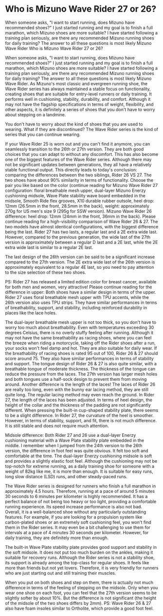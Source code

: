 # Who is Mizuno Wave Rider 27 or 26? 

When someone asks, "I want to start running, does Mizuno have recommended shoes?" I just started running and my goal is to finish a full marathon, which Mizuno shoes are more suitable? I have started following a training plan seriously, are there any recommended Mizuno running shoes for daily training? The answer to all these questions is most likely Mizuno Wave Rider 
 Who is Mizuno Wave Rider 27 or 26? 

When someone asks, "I want to start running, does Mizuno have recommended shoes?" I just started running and my goal is to finish a full marathon, which Mizuno shoes are more suitable? I have started following a training plan seriously, are there any recommended Mizuno running shoes for daily training? The answer to all these questions is most likely Mizuno Wave Rider. As Mizuno's most classic and evergreen running shoe, the Wave Rider series has always maintained a stable focus on functionality, creating shoes that are suitable for entry-level runners or daily training. It performs well in cushioning, stability, durability, and comfort. Although it may not have the flagship specifications in terms of weight, flexibility, and other aspects, it is definitely a series of shoes that you don't have to worry about stepping on a landmine.

You don't have to worry about the kind of shoes that you are used to wearing. What if they are discontinued? The Wave Rider series is the kind of series that you can continue wearing.

If your Wave Rider 25 is worn out and you can't find it anymore, you can seamlessly transition to the 26th or 27th version. They are both good choices that you can adapt to without any discomfort. This has also become one of the biggest features of the Wave Rider series. Although there may not be significant updates between generations, they all have a relatively stable functional output. This directly leads to today's conclusion: comparing the differences between the two siblings, Rider 26 VS 27. The two shoes have about 90% similarity in terms of functionality. Choose the pair you like based on the color (continue reading for Mizuno Wave Rider 27 configuration: floral breathable mesh upper, dual-layer Mizuno Enerzy cushioning midsole, Wave Plate stability wave board embedded in the midsole, Smooth Ride flex grooves, X10 durable rubber outsole, heel drop: 12mm (26.5mm in the front, 28.5mm in the back), weight: approximately 270g for US men's size 9 (295g for SSW version). Mizuno Wave Rider 26 difference: heel drop: 12mm (24mm in the front, 36mm in the back). Please continue reading for a high-visibility comparison of Wave Rider 26 & 27. The two models have almost identical configurations, with the biggest difference being the last. Rider 27 has two lasts, a regular last and a 2E extra wide last. However, compared to the previous generation, the wide last of the 27th version is approximately between a regular D last and a 2E last, while the 2E extra wide last is similar to a regular 2E last.

The last design of the 26th version can be said to be a significant increase compared to the 27th version. The 2E extra wide last of the 26th version is approximately equivalent to a regular 4E last, so you need to pay attention to the size selection of these two shoes.

PS: Rider 27 has released a limited edition color for breast cancer, available for both men and women, very attractive! Please continue reading for the difference in upper: Both shoes have a similar design in terms of the upper. Rider 27 uses floral breathable mesh upper with TPU accents, while the 26th version also uses TPU strips. They have similar performances in terms of breathability, support, and stability, including reinforced durability in places like the lace holes.

The dual-layer breathable mesh upper is not too thick, so you don't have to worry too much about breathability. Even with temperatures exceeding 30 degrees Celsius, there is no overly stuffy feeling after running. Although it may not have the same breathability as racing shoes, where you can feel the breeze when riding a motorcycle, taking off the Rider shoes after a run, your socks won't feel damp and hot. They are also suitable for daily wear. If the breathability of racing shoes is rated 95 out of 100, Rider 26 & 27 should score around 75. They also have similar performances in terms of stability and support. The tongue design of Rider 26 & 27 is also quite similar, with a breathable tongue of moderate thickness. The thickness of the tongue can reduce the pressure from the laces. The 27th version has larger mesh holes and both tongues use a half-sock design to prevent them from moving around. Another difference is the length of the laces! The laces of Rider 26 are really too long, even with the bunny ear lacing method, they are still quite long. The regular lacing method may even reach the ground. In Rider 27, the length of the laces has been adjusted. In terms of heel design, the height of the collar and the thickness of the padding are not significantly different. When pressing the built-in cup-shaped stability plate, there seems to be a slight difference. In Rider 27, the curvature of the heel is smoother. However, in terms of stability, support, and fit, there is not much difference. It is still stable and does not require much attention.

Midsole difference: Both Rider 27 and 26 use a dual-layer Enerzy cushioning material with a Wave Plate stability plate embedded in the middle. I remember when I jumped from the 24th version to the 26th version, the difference in foot feel was quite obvious. It felt too soft and comfortable at the time. The dual-layer Enerzy cushioning midsole is soft and provides a slightly elastic foot feel. Although the cushioning may not be top-notch for extreme running, as a daily training shoe for someone with a weight of 82kg like me, it is more than enough. It is suitable for easy runs, long slow distance (LSD) runs, and other steady-paced runs.

The Wave Rider series is designed for runners who finish a full marathon in approximately 4.5 hours. Therefore, running at a pace of around 5 minutes 30 seconds to 6 minutes per kilometer is highly recommended. It has a perfect balance of not being too heavy or too light, providing a comfortable running experience. Its speed increase performance is also not bad. Overall, it is a well-balanced shoe without any particularly outstanding features. For example, if you are looking for a propulsion system like carbon-plated shoes or an extremely soft cushioning feel, you won't find them in the Rider series. It may even be a bit challenging to use them for intervals at a pace of 4 minutes 30 seconds per kilometer. However, for daily training, they are definitely more than enough.

The built-in Wave Plate stability plate provides good support and stability in the soft midsole. It does not put too much burden on the ankles, making it suitable for recovery runs. Although the Rider series is not a stability shoe, its support is already among the top-class for regular shoes. It feels like more than friends but not yet lovers. Therefore, it is very friendly for runners who are just starting out and still training their muscles.

When you put on both shoes and step on them, there is actually not much difference in terms of the feeling of stepping on the midsole. Only when you wear one shoe on each foot, you can feel that the 27th version seems to be slightly softer by about 10%. But the difference is not significant (the height of the midsole of the two shoes differs by 2mm). PS: Wave Rider 26 & 27 also have foam insoles similar to Ortholite, which provide a good foot feel.